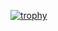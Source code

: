 [![trophy](https://github-profile-trophy.vercel.app/?username=LuaSolution)](https://github.com/ryo-ma/github-profile-trophy)

